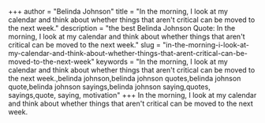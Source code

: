 +++
author = "Belinda Johnson"
title = "In the morning, I look at my calendar and think about whether things that aren't critical can be moved to the next week."
description = "the best Belinda Johnson Quote: In the morning, I look at my calendar and think about whether things that aren't critical can be moved to the next week."
slug = "in-the-morning-i-look-at-my-calendar-and-think-about-whether-things-that-arent-critical-can-be-moved-to-the-next-week"
keywords = "In the morning, I look at my calendar and think about whether things that aren't critical can be moved to the next week.,belinda johnson,belinda johnson quotes,belinda johnson quote,belinda johnson sayings,belinda johnson saying,quotes, sayings,quote, saying, motivation"
+++
In the morning, I look at my calendar and think about whether things that aren't critical can be moved to the next week.
